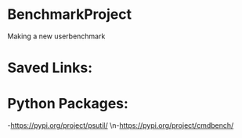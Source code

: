 # BenchmarkProject
Making a new userbenchmark

# Saved Links:


# Python Packages:
-https://pypi.org/project/psutil/
\n-https://pypi.org/project/cmdbench/
